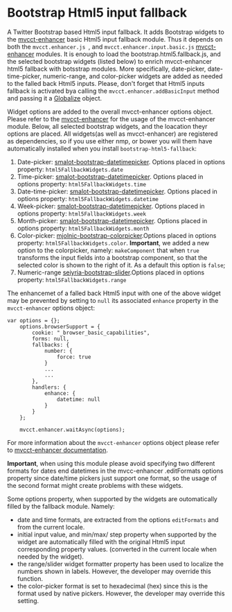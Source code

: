 # Bootstrap Html5 input fallback
A Twitter Bootstrap based Html5 input fallback. It adds Bootstrap widgets to the 
[mvcct-enhancer](https://github.com/MvcControlsToolkit/mvcct-enhancer) basic Html5 input fallback module. 
Thus it depends on both the  `mvcct.enhancer.js `, and  `mvcct.enhancer.input.basic.js` [mvcct-enhancer](https://github.com/MvcControlsToolkit/mvcct-enhancer) modules.
It is enough to load the bootstrap.html5.fallback.js, and the selected bootstrap widgets (listed below) to enrich mvcct-enhancer html5 fallback with botsstrap modules.
More specifically, date-picker, date-time-picker, numeric-range, and color-picker 
widgets are added as needed to the falled back Html5 inputs. Please, don't forget that Html5 inputs fallback is activated
bya calling the `mvcct.enhancer.addBasicInput` method and passing it a [Globalize](https://github.com/jquery/globalize) object.

Widget options are added to the overall mvcct-enhancer options object. 
Please refer to the [mvcct-enhancer](https://github.com/MvcControlsToolkit/mvcct-enhancer) 
for the usage of the mvcct-enhancer module. Below, all selected bootstrap widgets, and the loacation theyr options are placed.
All widgets(as well as mvcct-enhancer) are registered as dependencies, so if you use either nmp, or bower you will them have 
automatically installed when you install `bootstrap-html5-fallback`:

1. Date-picker: [smalot-bootstrap-datetimepicker](https://github.com/smalot/bootstrap-datetimepicker). Options placed in options property: `html5FallbackWidgets.date`
2. Time-picker: [smalot-bootstrap-datetimepicker](https://github.com/smalot/bootstrap-datetimepicker). Options placed in options property: `html5FallbackWidgets.time`
3. Date-time-picker: [smalot-bootstrap-datetimepicker](https://github.com/smalot/bootstrap-datetimepicker). Options placed in options property: `html5FallbackWidgets.datetime`
4. Week-picker: [smalot-bootstrap-datetimepicker](https://github.com/smalot/bootstrap-datetimepicker). Options placed in options property: `html5FallbackWidgets.week`
5. Month-picker: [smalot-bootstrap-datetimepicker](https://github.com/smalot/bootstrap-datetimepicker). Options placed in options property: `html5FallbackWidgets.month`
6. Color-picker: [mjolnic-bootstrap-colorpicker](https://github.com/mjolnic/bootstrap-colorpicker).Options placed in options property: `html5FallbackWidgets.color`. 
**Important**, we added a new option to the colorpicker, namely: `makeComponent` that when `true` transforms the input fields into a bootstrap component,
    so that the selected color is shown to the right of it. As a default this option is `false`;
7. Numeric-range [seiyria-bootstrap-slider](https://github.com/seiyria/bootstrap-slider).Options placed in options property: `html5FallbackWidgets.range`

The enhancemet of a falled back Html5 input with one of the above widget may be prevented by setting to `null` its associated `enhance` property in the `mvcct-enhancer` options object:

```
var options = {};
    options.browserSupport = {
        cookie: "_browser_basic_capabilities",
        forms: null,
        fallbacks: {
            number: {
                force: true
            }
            ...
            ...
        },
        handlers: {
            enhance: {
                datetime: null
            }
        }
    };

    mvcct.enhancer.waitAsync(options);
```

For more information about the `mvcct-enhancer` options object please refer to [mvcct-enhancer documentation](https://github.com/MvcControlsToolkit/mvcct-enhancer).

**Important**, when using this module please avoid specifying two different formats for dates end datetimes in the mvcc-enhancer .editFormats 
options property since date/time pickers just support one format, so the usage of the second format might create problems
with these widgets.

Some options property, when supported by the widgets are outomatically 
filled by the fallback module. Namely:
* date and time formats, are extracted from the options `editFormats` and from the current locale.
* initial input value, and min/max/ step property when supported by the widget are automatically filled 
with the original Html5 input corresponding property values.
(converted in the current locale when needed by the widget).
* the range/slider widget formatter property has been used to localize the numbers shown in labels. 
However, the developer may override this function.
* the color-picker format is set to hexadecimal (hex) since this is the format used by native pickers. 
However, the developer may override this setting.